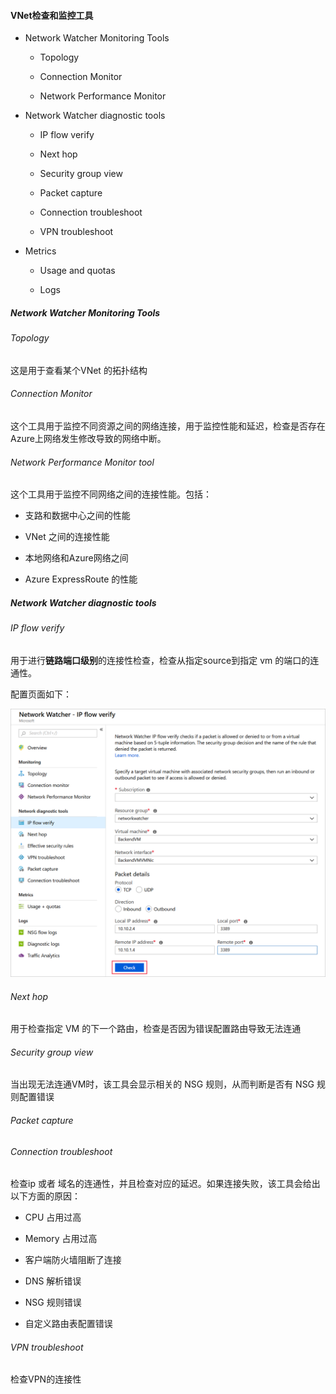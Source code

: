 #### VNet检查和监控工具

- Network Watcher Monitoring Tools
  
  - Topology
  
  - Connection Monitor
  
  - Network Performance Monitor

- Network Watcher diagnostic tools
  
  - IP flow verify
  
  - Next hop
  
  - Security group view
  
  - Packet capture
  
  - Connection troubleshoot
  
  - VPN troubleshoot

- Metrics
  
  - Usage and quotas
  
  - Logs

##### Network Watcher Monitoring Tools

###### Topology

这是用于查看某个VNet 的拓扑结构





###### Connection Monitor

这个工具用于监控不同资源之间的网络连接，用于监控性能和延迟，检查是否存在Azure上网络发生修改导致的网络中断。



###### Network Performance Monitor tool

这个工具用于监控不同网络之间的连接性能。包括：

- 支路和数据中心之间的性能

- VNet 之间的连接性能

- 本地网络和Azure网络之间

- Azure ExpressRoute 的性能



##### Network Watcher diagnostic tools



###### IP flow verify

用于进行**链路端口级别**的连接性检查，检查从指定source到指定 vm 的端口的连通性。

配置页面如下：

![](img/IP_Flow_Verify_Config.png)

###### Next hop

用于检查指定 VM 的下一个路由，检查是否因为错误配置路由导致无法连通



###### Security group view

当出现无法连通VM时，该工具会显示相关的 NSG 规则，从而判断是否有 NSG 规则配置错误



###### Packet capture





###### Connection troubleshoot

检查ip 或者 域名的连通性，并且检查对应的延迟。如果连接失败，该工具会给出以下方面的原因：

- CPU 占用过高

- Memory 占用过高

- 客户端防火墙阻断了连接

- DNS 解析错误

- NSG 规则错误

- 自定义路由表配置错误



###### VPN troubleshoot

检查VPN的连接性
